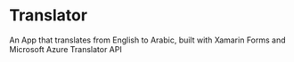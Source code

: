 # Translator
An App that translates from English to Arabic, built with Xamarin Forms and Microsoft Azure Translator API 
